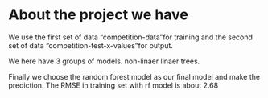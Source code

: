 # About the project we have
We use the first set of data “competition-data”for training and the second set of data “competition-test-x-values”for output.

We here have 3 groups of models.
non-linaer
linaer
trees.

Finally we choose the random forest model as our final model and make the prediction.
The RMSE in training set with rf model is about 2.68
